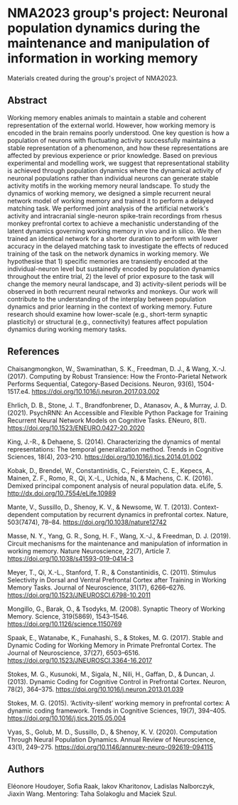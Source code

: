 # NMA2023 group's project: Neuronal population dynamics during the maintenance and manipulation of information in working memory

Materials created during the group's project of NMA2023.

## Abstract

Working memory enables animals to maintain a stable and coherent representation of the external world. However, how working memory is encoded in the brain remains poorly understood. One key question is how a population of neurons with fluctuating activity successfully maintains a stable representation of a phenomenon, and how these representations are affected by previous experience or prior knowledge. Based on previous experimental and modelling work, we suggest that representational stability is achieved through population dynamics where the dynamical activity of neuronal populations rather than individual neurons can generate stable activity motifs in the working memory neural landscape. To study the dynamics of working memory, we designed a simple recurrent neural network model of working memory and trained it to perform a delayed matching task. We performed joint analysis of the artificial network's activity and intracranial single-neuron spike-train recordings from rhesus monkey prefrontal cortex to achieve a mechanistic understanding of the latent dynamics governing working memory in vivo and in silico. We then trained an identical network for a shorter duration to perform with lower accuracy in the delayed matching task to investigate the effects of reduced training of the task on the network dynamics in working memory. We hypothesise that 1) specific memories are transiently encoded at the individual-neuron level but sustainedly encoded by population dynamics throughout the entire trial, 2) the level of prior exposure to the task will change the memory neural landscape, and 3) activity-silent periods will be observed in both recurrent neural networks and monkeys. Our work will contribute to the understanding of the interplay between population dynamics and prior learning in the context of working memory. Future research should examine how lower-scale (e.g., short-term synaptic plasticity) or structural (e.g., connectivity) features affect population dynamics during working memory tasks.

## References

Chaisangmongkon, W., Swaminathan, S. K., Freedman, D. J., & Wang, X.-J. (2017). Computing by Robust Transience: How the Fronto-Parietal Network Performs Sequential, Category-Based Decisions. Neuron, 93(6), 1504-1517.e4. https://doi.org/10.1016/j.neuron.2017.03.002

Ehrlich, D. B., Stone, J. T., Brandfonbrener, D., Atanasov, A., & Murray, J. D. (2021). PsychRNN: An Accessible and Flexible Python Package for Training Recurrent Neural Network Models on Cognitive Tasks. ENeuro, 8(1). https://doi.org/10.1523/ENEURO.0427-20.2020

King, J.-R., & Dehaene, S. (2014). Characterizing the dynamics of mental representations: The temporal generalization method. Trends in Cognitive Sciences, 18(4), 203–210. https://doi.org/10.1016/j.tics.2014.01.002

Kobak, D., Brendel, W., Constantinidis, C., Feierstein, C. E., Kepecs, A., Mainen, Z. F., Romo, R., Qi, X.-L., Uchida, N., & Machens, C. K. (2016). Demixed principal component analysis of neural population data. eLife, 5. http://dx.doi.org/10.7554/eLife.10989

Mante, V., Sussillo, D., Shenoy, K. V., & Newsome, W. T. (2013). Context-dependent computation by recurrent dynamics in prefrontal cortex. Nature, 503(7474), 78–84. https://doi.org/10.1038/nature12742

Masse, N. Y., Yang, G. R., Song, H. F., Wang, X.-J., & Freedman, D. J. (2019). Circuit mechanisms for the maintenance and manipulation of information in working memory. Nature Neuroscience, 22(7), Article 7. https://doi.org/10.1038/s41593-019-0414-3

Meyer, T., Qi, X.-L., Stanford, T. R., & Constantinidis, C. (2011). Stimulus Selectivity in Dorsal and Ventral Prefrontal Cortex after Training in Working Memory Tasks. Journal of Neuroscience, 31(17), 6266–6276. https://doi.org/10.1523/JNEUROSCI.6798-10.2011

Mongillo, G., Barak, O., & Tsodyks, M. (2008). Synaptic Theory of Working Memory. Science, 319(5869), 1543–1546. https://doi.org/10.1126/science.1150769

Spaak, E., Watanabe, K., Funahashi, S., & Stokes, M. G. (2017). Stable and Dynamic Coding for Working Memory in Primate Prefrontal Cortex. The Journal of Neuroscience, 37(27), 6503–6516. https://doi.org/10.1523/JNEUROSCI.3364-16.2017

Stokes, M. G., Kusunoki, M., Sigala, N., Nili, H., Gaffan, D., & Duncan, J. (2013). Dynamic Coding for Cognitive Control in Prefrontal Cortex. Neuron, 78(2), 364–375. https://doi.org/10.1016/j.neuron.2013.01.039

Stokes, M. G. (2015). ‘Activity-silent’ working memory in prefrontal cortex: A dynamic coding framework. Trends in Cognitive Sciences, 19(7), 394–405. https://doi.org/10.1016/j.tics.2015.05.004

Vyas, S., Golub, M. D., Sussillo, D., & Shenoy, K. V. (2020). Computation Through Neural Population Dynamics. Annual Review of Neuroscience, 43(1), 249–275. https://doi.org/10.1146/annurev-neuro-092619-094115

## Authors

Eléonore Houdoyer, Sofia Raak,  Iakov Kharitonov, Ladislas Nalborczyk, Jiaxin Wang. Mentoring: Taha Solakoglu and Maciek Szul.
